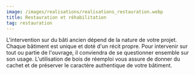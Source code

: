 ```yaml
---
image: /images/realisations/realisations_restauration.webp
title: Restauration et réhabilitation
tag: restauration
---
```


L'intervention sur du bâti ancien dépend de la nature de votre projet.
Chaque bâtiment est unique et doté d'un récit propre. Pour intervenir sur tout ou partie de l'ouvrage, il conviendra de se questionner ensemble sur son usage.
L'utilisation de bois de réemploi vous assure de donner du cachet et de préserver le caractère authentique de votre bâtiment.

